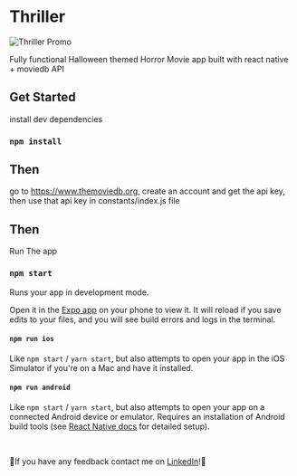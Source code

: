 # Thriller
![Thriller Promo](https://github.com/cooptothe/Thriller/assets/113931110/42e7d9af-d4ac-46a4-b889-2d249ee459ca)

Fully functional Halloween themed Horror Movie app built with react native + moviedb API

## Get Started

install dev dependencies

### `npm install`

## Then

go to https://www.themoviedb.org, create an account and get the api key, then use that api key in constants/index.js file

## Then

Run The app

### `npm start`

Runs your app in development mode.

Open it in the [Expo app](https://expo.io) on your phone to view it. It will reload if you save edits to your files, and you will see build errors and logs in the terminal.

#### `npm run ios`

Like `npm start` / `yarn start`, but also attempts to open your app in the iOS Simulator if you're on a Mac and have it installed.

#### `npm run android`

Like `npm start` / `yarn start`, but also attempts to open your app on a connected Android device or emulator. Requires an installation of Android build tools (see [React Native docs](https://facebook.github.io/react-native/docs/getting-started.html) for detailed setup).

<br />

👻If you have any feedback contact me on [LinkedIn](https://www.linkedin.com/in/edwardcooperii/)!🎃

